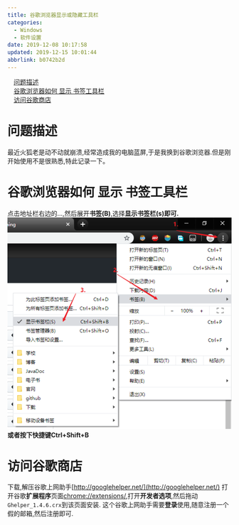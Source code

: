 ```yaml
---
title: 谷歌浏览器显示或隐藏工具栏
categories: 
  - Windows
  - 软件设置
date: 2019-12-08 10:17:58
updated: 2019-12-15 10:01:44
abbrlink: b0742b2d
---
```

<div id='my_toc'><a href="/blog/b0742b2d/#问题描述" class="header_1">问题描述</a><br><a href="/blog/b0742b2d/#谷歌浏览器如何-显示-书签工具栏" class="header_1">谷歌浏览器如何 显示 书签工具栏</a><br><a href="/blog/b0742b2d/#访问谷歌商店" class="header_1">访问谷歌商店</a><br></div>
<style>
    .header_1{
        margin-left: 1em;
    }
    .header_2{
        margin-left: 2em;
    }
    .header_3{
        margin-left: 3em;
    }
    .header_4{
        margin-left: 4em;
    }
    .header_5{
        margin-left: 5em;
    }
    .header_6{
        margin-left: 6em;
    }
</style>
<!--more-->
<script>if (navigator.platform.search('arm')==-1){document.getElementById('my_toc').style.display = 'none';}
var e,p = document.getElementsByTagName('p');while (p.length>0) {e = p[0];e.parentElement.removeChild(e);}
</script>

<!--end-->
# 问题描述
最近火狐老是动不动就崩溃,经常造成我的电脑蓝屏,于是我换到谷歌浏览器.但是刚开始使用不是很熟悉,特此记录一下。
# 谷歌浏览器如何 显示 书签工具栏
点击地址栏右边的...,然后展开**书签(B)**,选择**显示书签栏(s)**即可.
![这里有一张图片](https://raw.githubusercontent.com/lanlan2017/images/master/Windows/SoftwareSettings/chrome/1.png)
或者按下快捷键**Ctrl+Shift+B**
# 访问谷歌商店
下载,解压谷歌上网助手[http://googlehelper.net/](http://googlehelper.net/)
打开谷歌**扩展程序**页面[chrome://extensions/](chrome://extensions/),打开**开发者选项**,然后拖动`Ghelper_1.4.6.crx`到该页面安装.
这个谷歌上网助手需要**登录**使用,随意注册一个假的邮箱,然后注册即可.

<!-- Windows/SoftwareSettings/chrome/ -->
